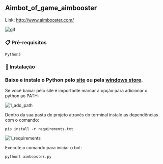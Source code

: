 ## Aimbot_of_game_aimbooster

Link: http://www.aimbooster.com/

![gif](https://user-images.githubusercontent.com/58611244/152466145-b83c31ac-28e4-4d5f-b352-1c32e743a2a8.gif)

### 📋 Pré-requisitos

```
Python3
```

### 🔧 Instalação

### Baixe e instale o Python pelo [site](https://www.python.org/downloads/) ou pela [windows store](https://www.microsoft.com/p/python-37/9nj46sx7x90p?activetab=pivot:overviewtab).

Se você baixar pelo site é importante marcar a opção para adicionar o python ao PATH:

![1_add_path](https://user-images.githubusercontent.com/58611244/151722169-ff4eee79-4d90-465b-84a9-14a727512667.png)

Dentro da sua pasta do projeto através do terminal instale as dependências com o comando:

```
pip install -r requirements.txt
```

![1_requirements](https://user-images.githubusercontent.com/58611244/152462993-3c00f317-5e4f-4aba-b3dd-4f9b542774a1.png)


Execute o comando para iniciar o bot:

```
python3 aimbooster.py
```




